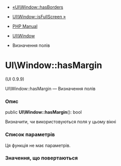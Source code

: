 - [«UI\Window::hasBorders](ui-window.hasborders.md)
- [UI\Window::isFullScreen »](ui-window.isfullscreen.md)

- [PHP Manual](index.md)
- [UI\Window](class.ui-window.md)
- Визначення полів

# UI\Window::hasMargin

(UI 0.9.9)

UI\Window::hasMargin — Визначення полів

### Опис

public **UI\Window::hasMargin**(): bool

Визначити, чи використовуються поля у цьому вікні

### Список параметрів

Ця функція не має параметрів.

### Значення, що повертаються
